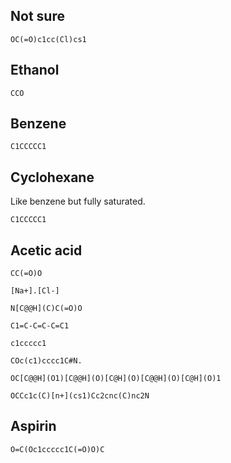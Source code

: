 ## Not sure

```smiles
OC(=O)c1cc(Cl)cs1
```

## Ethanol

```smiles
CCO
```

## Benzene

```smiles
C1CCCCC1
```

## Cyclohexane

Like benzene but fully saturated.

```smiles
C1CCCCC1
```

## Acetic acid
```smiles
CC(=O)O
```


```smiles
[Na+].[Cl-]
```

```smiles
N[C@@H](C)C(=O)O
```

```smiles
C1=C-C=C-C=C1
```

```smiles
c1ccccc1
```

```smiles
COc(c1)cccc1C#N.
```

```smiles
OC[C@@H](O1)[C@@H](O)[C@H](O)[C@@H](O)[C@H](O)1
```

```smiles
OCCc1c(C)[n+](cs1)Cc2cnc(C)nc2N
```

## Aspirin

```smiles
O=C(Oc1ccccc1C(=O)O)C
```

